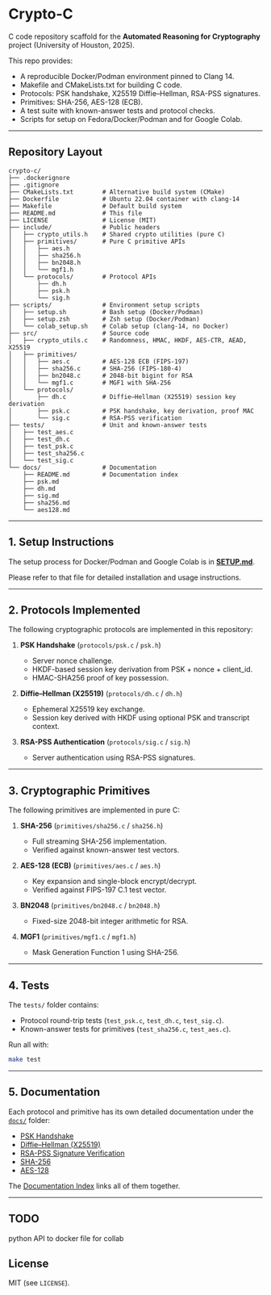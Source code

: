 # Crypto-C

C code repository scaffold for the **Automated Reasoning for Cryptography** project (University of Houston, 2025).

This repo provides:

* A reproducible Docker/Podman environment pinned to Clang 14.
* Makefile and CMakeLists.txt for building C code.
* Protocols: PSK handshake, X25519 Diffie–Hellman, RSA-PSS signatures.
* Primitives: SHA-256, AES-128 (ECB).
* A test suite with known-answer tests and protocol checks.
* Scripts for setup on Fedora/Docker/Podman and for Google Colab.

---

## Repository Layout

```
crypto-c/
├── .dockerignore
├── .gitignore
├── CMakeLists.txt        # Alternative build system (CMake)
├── Dockerfile            # Ubuntu 22.04 container with clang-14
├── Makefile              # Default build system
├── README.md             # This file
├── LICENSE               # License (MIT)
├── include/              # Public headers
│   ├── crypto_utils.h    # Shared crypto utilities (pure C)
│   ├── primitives/       # Pure C primitive APIs
│   │   ├── aes.h
│   │   ├── sha256.h
│   │   ├── bn2048.h
│   │   └── mgf1.h
│   └── protocols/        # Protocol APIs
│       ├── dh.h
│       ├── psk.h
│       └── sig.h
├── scripts/              # Environment setup scripts
│   ├── setup.sh          # Bash setup (Docker/Podman)
│   ├── setup.zsh         # Zsh setup (Docker/Podman)
│   └── colab_setup.sh    # Colab setup (clang-14, no Docker)
├── src/                  # Source code
│   ├── crypto_utils.c    # Randomness, HMAC, HKDF, AES-CTR, AEAD, X25519
│   ├── primitives/
│   │   ├── aes.c         # AES-128 ECB (FIPS-197)
│   │   ├── sha256.c      # SHA-256 (FIPS-180-4)
│   │   ├── bn2048.c      # 2048-bit bigint for RSA
│   │   └── mgf1.c        # MGF1 with SHA-256
│   └── protocols/
│       ├── dh.c          # Diffie–Hellman (X25519) session key derivation
│       ├── psk.c         # PSK handshake, key derivation, proof MAC
│       └── sig.c         # RSA-PSS verification
├── tests/                # Unit and known-answer tests
│   ├── test_aes.c
│   ├── test_dh.c
│   ├── test_psk.c
│   ├── test_sha256.c
│   └── test_sig.c
└── docs/                 # Documentation
    ├── README.md         # Documentation index
    ├── psk.md
    ├── dh.md
    ├── sig.md
    ├── sha256.md
    └── aes128.md
```

---

## 1. Setup Instructions

The setup process for Docker/Podman and Google Colab is in [**SETUP.md**](./SETUP.md).

Please refer to that file for detailed installation and usage instructions.

---

## 2. Protocols Implemented

The following cryptographic protocols are implemented in this repository:

1. **PSK Handshake** (`protocols/psk.c` / `psk.h`)

   * Server nonce challenge.
   * HKDF-based session key derivation from PSK + nonce + client\_id.
   * HMAC-SHA256 proof of key possession.

2. **Diffie–Hellman (X25519)** (`protocols/dh.c` / `dh.h`)

   * Ephemeral X25519 key exchange.
   * Session key derived with HKDF using optional PSK and transcript context.

3. **RSA-PSS Authentication** (`protocols/sig.c` / `sig.h`)

   * Server authentication using RSA-PSS signatures.

---

## 3. Cryptographic Primitives

The following primitives are implemented in pure C:

1. **SHA-256** (`primitives/sha256.c` / `sha256.h`)

   * Full streaming SHA-256 implementation.
   * Verified against known-answer test vectors.

2. **AES-128 (ECB)** (`primitives/aes.c` / `aes.h`)

   * Key expansion and single-block encrypt/decrypt.
   * Verified against FIPS-197 C.1 test vector.

3. **BN2048** (`primitives/bn2048.c` / `bn2048.h`)

   * Fixed-size 2048-bit integer arithmetic for RSA.

4. **MGF1** (`primitives/mgf1.c` / `mgf1.h`)

   * Mask Generation Function 1 using SHA-256.

---

## 4. Tests

The `tests/` folder contains:

* Protocol round-trip tests (`test_psk.c`, `test_dh.c`, `test_sig.c`).
* Known-answer tests for primitives (`test_sha256.c`, `test_aes.c`).

Run all with:

```bash
make test
```

---

## 5. Documentation

Each protocol and primitive has its own detailed documentation under the [`docs/`](./docs/) folder:

* [PSK Handshake](./docs/psk.md)
* [Diffie–Hellman (X25519)](./docs/dh.md)
* [RSA-PSS Signature Verification](./docs/sig.md)
* [SHA-256](./docs/sha256.md)
* [AES-128](./docs/aes128.md)

The [Documentation Index](./docs/README.md) links all of them together.

---


## TODO

python API to docker file for collab


## License

MIT (see `LICENSE`).





